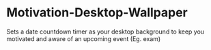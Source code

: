 # Motivation-Desktop-Wallpaper
Sets a date countdown timer as your desktop background to keep you motivated and aware of an upcoming event (Eg. exam)
